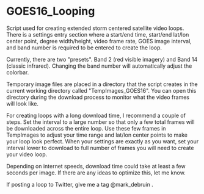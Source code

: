 # GOES16_Looping

Script used for creating extended storm centered satellite video loops. There is a settings entry section where a start/end time, start/end lat/lon center point, degree width/height, video frame rate, GOES image interval, and band number is required to be entered to create the loop.

Currently, there are two "presets". Band 2 (red visible imagery) and Band 14 (classic infrared). Changing the band number will automatically adjust the colorbar.

Temporary image files are placed in a directory that the script creates in the current working directory called "TempImages_GOES16". You can open this directory during the download process to monitor what the video frames will look like.

For creating loops with a long download time, I recommend a couple of steps. Set the interval to a large number so that only a few total frames will be downloaded across the entire loop. Use these few frames in TempImages to adjust your time range and lat/lon center points to make your loop look perfect. When your settings are exactly as you want, set your interval lower to download to full number of frames you will need to create your video loop.

Depending on internet speeds, download time could take at least a few seconds per image. If there are any ideas to optimize this, let me know.

If posting a loop to Twitter, give me a tag @mark_debruin .
